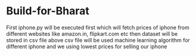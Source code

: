 # Build-for-Bharat

First iphone.py will be executed first which will fetch prices of iphone from different websites like amazon.in, flipkart.com etc
then dataset will be stored in csv file 
above csv file will be used machine learning algorithm for different iphone and we using lowest prices for selling our iphone
